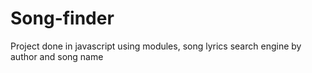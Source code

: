# Song-finder
Project done in javascript using modules, song lyrics search engine by author and song name
